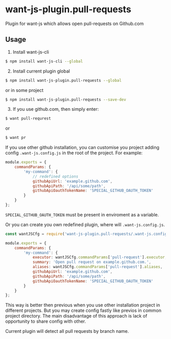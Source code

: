 # want-js-plugin.pull-requests
Plugin for want-js which allows open pull-requests on Github.com

## Usage

1) Install want-js-cli

```bash
$ npm install want-js-cli --global
```

2) Install current plugin global

```bash
$ npm install want-js-plugin.pull-requests --global
```

or in some project

```bash
$ npm install want-js-plugin.pull-requests --save-dev
```

3) If you use github.com, then simply enter:
```bash
$ want pull-requrest
```
 
or

```bash
$ want pr
```

If you use other github installation, уou can customise you project adding config `.want-js.config.js` in the root of the project.
For example:

```js
module.exports = {
    commandParams: {
        'my-command': {
            // redefined options
            githubApiUrl: 'example.github.com',
            githubApiPath: '/api/some/path',
            githubApiOauthTokenName: 'SPECIAL_GITHUB_OAUTH_TOKEN'
        }
    }
};
```

`SPECIAL_GITHUB_OAUTH_TOKEN` must be present in enviroment as a variable.

Or you can create you own redefined plugin, where will `.want-js.config.js`.


```js
const wantJSCfg = require('want-js-plugin.pull-requests/.want-js.config');

module.exports = {
    commandParams: {
        'my-command': {
            executor: wantJSCfg.commandParams['pull-request'].executor,
            summary: 'Open pull request on example.github.com.',
            aliases: wantJSCfg.commandParams['pull-request'].aliases,
            githubApiUrl: 'example.github.com',
            githubApiPath: '/api/some/path',
            githubApiOauthTokenName: 'SPECIAL_GITHUB_OAUTH_TOKEN'
        }
    }
};
```

This way is better then previous when you use other installation project in different projects.
But you may create config fastly like previos in common project directory.
The main disadvantage of this approach is lack of opportunity to share config with other.

Current plugin will detect all pull requests by branch name.
